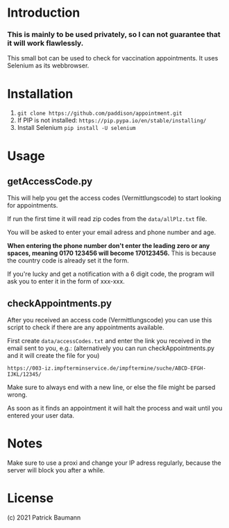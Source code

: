# Introduction

### This is mainly to be used privately, so I can not guarantee that it will work flawlessly.
This small bot can be used to check for vaccination appointments. It uses Selenium as its webbrowser.

# Installation

1. `git clone https://github.com/paddison/appointment.git`
2. If PIP is not installed: `https://pip.pypa.io/en/stable/installing/`
3. Install Selenium `pip install -U selenium`

# Usage

## getAccessCode.py
This will help you get the access codes (Vermittlungscode) to start looking for appointments. 

If run the first time it will read zip codes from the `data/allPlz.txt` file.

You will be asked to enter your email adress and phone number and age.

**When entering the phone number don't enter the leading zero or any spaces, meaning 0170 123456 will become 170123456.**
This is because the country code is already set it the form.

If you're lucky and get a notification with a 6 digit code, the program will ask you to enter it in the form of xxx-xxx.

## checkAppointments.py
After you received an access code (Vermittlungscode) you can use this script to check if there are any appointments available.

First create `data/accessCodes.txt` and enter the link you received in the email sent to you, e.g.:
(alternatively you can run checkAppointments.py and it will create the file for you)

`https://003-iz.impfterminservice.de/impftermine/suche/ABCD-EFGH-IJKL/12345/`

 Make sure to always end with a new line, or else the file might be parsed wrong.
 
 As soon as it finds an appointment it will halt the process and wait until you entered your user data.

 # Notes
 Make sure to use a proxi and change your IP adress regularly, because the server will block you after a while.

 # License
 (c) 2021 Patrick Baumann
